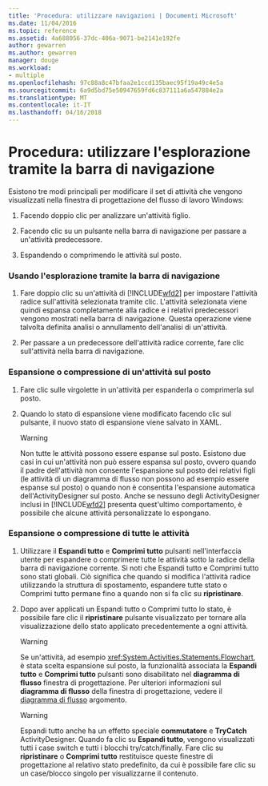 ```yaml
---
title: 'Procedura: utilizzare navigazioni | Documenti Microsoft'
ms.date: 11/04/2016
ms.topic: reference
ms.assetid: 4a688056-37dc-406a-9071-be2141e192fe
author: gewarren
ms.author: gewarren
manager: douge
ms.workload:
- multiple
ms.openlocfilehash: 97c88a8c47bfaa2e1ccd135baec95f19a49c4e5a
ms.sourcegitcommit: 6a9d5bd75e50947659fd6c837111a6a547884e2a
ms.translationtype: MT
ms.contentlocale: it-IT
ms.lasthandoff: 04/16/2018
---
```

# <a name="how-to-use-breadcrumb-navigation"></a>Procedura: utilizzare l'esplorazione tramite la barra di navigazione

Esistono tre modi principali per modificare il set di attività che vengono visualizzati nella finestra di progettazione del flusso di lavoro Windows:

1.  Facendo doppio clic per analizzare un'attività figlio.

2.  Facendo clic su un pulsante nella barra di navigazione per passare a un'attività predecessore.

3.  Espandendo o comprimendo le attività sul posto.

### <a name="using-breadcrumb-navigation"></a>Usando l'esplorazione tramite la barra di navigazione

1.  Fare doppio clic su un'attività di [!INCLUDE[wfd2](../workflow-designer/includes/wfd2_md.md)] per impostare l'attività radice sull'attività selezionata tramite clic. L'attività selezionata viene quindi espansa completamente alla radice e i relativi predecessori vengono mostrati nella barra di navigazione. Questa operazione viene talvolta definita analisi o annullamento dell'analisi di un'attività.

2.  Per passare a un predecessore dell'attività radice corrente, fare clic sull'attività nella barra di navigazione.

### <a name="expanding-or-collapsing-an-activity-in-place"></a>Espansione o compressione di un'attività sul posto

1.  Fare clic sulle virgolette in un'attività per espanderla o comprimerla sul posto.

2.  Quando lo stato di espansione viene modificato facendo clic sul pulsante, il nuovo stato di espansione viene salvato in XAML.

    > [!WARNING]
    > Non tutte le attività possono essere espanse sul posto. Esistono due casi in cui un'attività non può essere espansa sul posto, ovvero quando il padre dell'attività non consente l'espansione sul posto dei relativi figli (le attività di un diagramma di flusso non possono ad esempio essere espanse sul posto) o quando non è consentita l'espansione automatica dell'ActivityDesigner sul posto. Anche se nessuno degli ActivityDesigner inclusi in [!INCLUDE[wfd2](../workflow-designer/includes/wfd2_md.md)] presenta quest'ultimo comportamento, è possibile che alcune attività personalizzate lo espongano.

### <a name="expanding-all-or-collapsing-all-activities"></a>Espansione o compressione di tutte le attività

1.  Utilizzare il **Espandi tutto** e **Comprimi tutto** pulsanti nell'interfaccia utente per espandere o comprimere tutte le attività sotto la radice della barra di navigazione corrente. Si noti che Espandi tutto e Comprimi tutto sono stati globali. Ciò significa che quando si modifica l'attività radice utilizzando la struttura di spostamento, espandere tutte stato o Comprimi tutto permane fino a quando non si fa clic su **ripristinare**.

2.  Dopo aver applicati un Espandi tutto o Comprimi tutto lo stato, è possibile fare clic il **ripristinare** pulsante visualizzato per tornare alla visualizzazione dello stato applicato precedentemente a ogni attività.

    > [!WARNING]
    > Se un'attività, ad esempio <xref:System.Activities.Statements.Flowchart>, è stata scelta espansione sul posto, la funzionalità associata la **Espandi tutto** e **Comprimi tutto** pulsanti sono disabilitato nel **diagramma di flusso**  finestra di progettazione. Per ulteriori informazioni sul **diagramma di flusso** della finestra di progettazione, vedere il [diagramma di flusso](../workflow-designer/flowchart-activity-designer.md) argomento.

    > [!WARNING]
    > Espandi tutto anche ha un effetto speciale **commutatore** e **TryCatch** ActivityDesigner. Quando fa clic su **Espandi tutto**, vengono visualizzati tutti i case switch e tutti i blocchi try/catch/finally. Fare clic su **ripristinare** o **Comprimi tutto** restituisce queste finestre di progettazione al relativo stato predefinito, da cui è possibile fare clic su un case/blocco singolo per visualizzarne il contenuto.